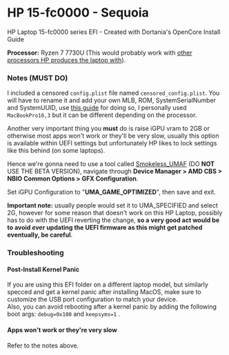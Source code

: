 # HP 15-fc0000 - Sequoia
HP Laptop 15-fc0000 series EFI - Created with Dortania's OpenCore Install Guide

**Processor:** Ryzen 7 7730U (This would probably work with [other processors HP produces the laptop with](https://support.hp.com/us-en/document/ish_7412013-7412050-16)).

### Notes (MUST DO)
I included a censored `config.plist` file named `censored_config.plist`. You will have to rename it and add your own MLB, ROM, SystemSerialNumber and SystemUUID, use [this guide](https://dortania.github.io/OpenCore-Install-Guide/AMD/zen.html#platforminfo) for doing so, I personally used `MacBookPro16,3` but it can be different depending on the processor.

Another very important thing you **must** do is raise iGPU vram to 2GB or otherwise most apps won't work or they'll be very slow, usually this option is available within UEFI settings but unfortunately HP likes to lock settings like this behind (on some laptops).

Hence we're gonna need to use a tool called [Smokeless_UMAF](https://github.com/DavidS95/Smokeless_UMAF) (DO **NOT** USE THE BETA VERSION), navigate through **Device Manager > AMD CBS > NBIO Common Options > GFX Configuration**.

Set iGPU Configuration to "__UMA_GAME_OPTIMIZED__", then save and exit. 

**Important note:** usually people would set it to UMA_SPECIFIED and select 2G, however for some reason that doesn't work on this HP Laptop, possibly has to do with the UEFI reverting the change, **so a very good act would be to avoid *ever* updating the UEFI firmware as this might get patched eventually, be careful**.

### Troubleshooting
#### Post-Install Kernel Panic 
If you are using this EFI folder on a different laptop model, but similarly specced and get a kernel panic after installing MacOS, make sure to customize the USB port configuration to match your device.<br/> 
Also, you can avoid rebooting after a kernel panic by adding the following boot args: `debug=0x100` and `keepsyms=1` .

#### Apps won't work or they're very slow

Refer to the notes above.
